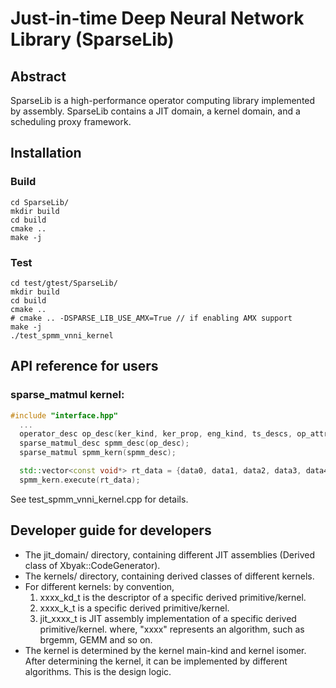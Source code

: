 Just-in-time Deep Neural Network Library (SparseLib)
===========================================

## Abstract

SparseLib is a high-performance operator computing library implemented by assembly. SparseLib contains a JIT domain, a kernel domain, and a scheduling proxy framework.

## Installation
### Build
```shell
cd SparseLib/
mkdir build
cd build
cmake ..
make -j
```

### Test
```shell
cd test/gtest/SparseLib/
mkdir build
cd build
cmake ..
# cmake .. -DSPARSE_LIB_USE_AMX=True // if enabling AMX support
make -j
./test_spmm_vnni_kernel
```

## API reference for users
### sparse_matmul kernel:
```cpp
#include "interface.hpp"
  ...
  operator_desc op_desc(ker_kind, ker_prop, eng_kind, ts_descs, op_attrs);
  sparse_matmul_desc spmm_desc(op_desc);
  sparse_matmul spmm_kern(spmm_desc);

  std::vector<const void*> rt_data = {data0, data1, data2, data3, data4};
  spmm_kern.execute(rt_data);
```
See test_spmm_vnni_kernel.cpp for details.

## Developer guide for developers
* The jit_domain/ directory, containing different JIT assemblies (Derived class of Xbyak::CodeGenerator).
* The kernels/ directory, containing derived classes of different kernels.
* For different kernels: by convention,
  1. xxxx_kd_t is the descriptor of a specific derived primitive/kernel.
  2. xxxx_k_t is a specific derived primitive/kernel.
  3. jit_xxxx_t is JIT assembly implementation of a specific derived primitive/kernel.
  where, "xxxx" represents an algorithm, such as brgemm, GEMM and so on.
* The kernel is determined by the kernel main-kind and kernel isomer. After determining the kernel, it can be implemented by different algorithms. This is the design logic.
